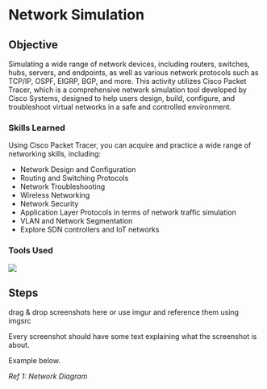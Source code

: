 # Network Simulation

## Objective

Simulating a wide range of network devices, including routers, switches, hubs, servers, and endpoints, as well as various network protocols such as TCP/IP, OSPF, EIGRP, BGP, and more. This activity utilizes Cisco Packet Tracer, which is a comprehensive network simulation tool developed by Cisco Systems, designed to help users design, build, configure, and troubleshoot virtual networks in a safe and controlled environment.

### Skills Learned

Using Cisco Packet Tracer, you can acquire and practice a wide range of networking skills, including:
- Network Design and Configuration
- Routing and Switching Protocols
- Network Troubleshooting
- Wireless Networking
- Network Security
- Application Layer Protocols in terms of network traffic simulation
- VLAN and Network Segmentation
- Explore SDN controllers and IoT networks

### Tools Used
<a href="https://www.netacad.com/cisco-packet-tracer"><img src="https://img.shields.io/badge/Cisco-Packet%20Tracer-034A86?style=for-the-badge&logo=cisco&logoColor=white" /></a>

## Steps
drag & drop screenshots here or use imgur and reference them using imgsrc

Every screenshot should have some text explaining what the screenshot is about.

Example below.

*Ref 1: Network Diagram*
